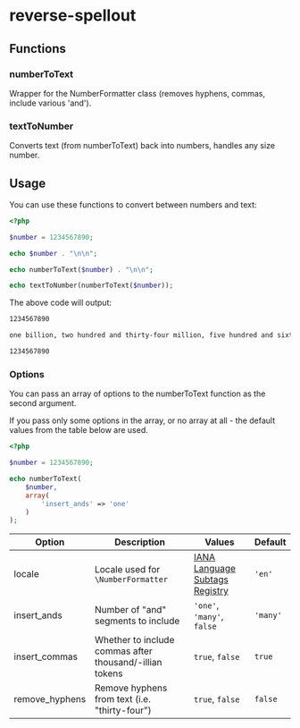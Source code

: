 # reverse-spellout

## Functions

### numberToText

Wrapper for the NumberFormatter class (removes hyphens, commas, include various 'and').

### textToNumber

Converts text (from numberToText) back into numbers, handles any size number.

## Usage

You can use these functions to convert between numbers and text:

```php
<?php

$number = 1234567890;

echo $number . "\n\n";

echo numberToText($number) . "\n\n";

echo textToNumber(numberToText($number));
```

The above code will output:

```txt
1234567890

one billion, two hundred and thirty-four million, five hundred and sixty-seven thousand, eight hundred and ninety

1234567890
```

### Options

You can pass an array of options to the numberToText function as the second argument.

If you pass only some options in the array, or no array at all - the default values from the table below are used.

```php
<?php

$number = 1234567890;

echo numberToText(
    $number,
    array(
        'insert_ands' => 'one'
    )
);
```

| Option         | Description                                             | Values                                                                                                               | Default  |
| -------------- | ------------------------------------------------------- | -------------------------------------------------------------------------------------------------------------------- | -------- |
| locale         | Locale used for `\NumberFormatter`                      | [IANA Language Subtags Registry](https://www.iana.org/assignments/language-subtag-registry/language-subtag-registry) | `'en'`   |
| insert_ands    | Number of "and" segments to include                     | `'one'`, `'many'`, `false`                                                                                           | `'many'` |
| insert_commas  | Whether to include commas after thousand/-illian tokens | `true`, `false`                                                                                                      | `true`   |
| remove_hyphens | Remove hyphens from text (i.e. "thirty-four")           | `true`, `false`                                                                                                      | `false`  |
